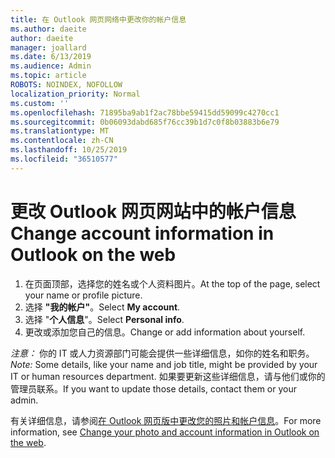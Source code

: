 ```yaml
---
title: 在 Outlook 网页网络中更改你的帐户信息
ms.author: daeite
author: daeite
manager: joallard
ms.date: 6/13/2019
ms.audience: Admin
ms.topic: article
ROBOTS: NOINDEX, NOFOLLOW
localization_priority: Normal
ms.custom: ''
ms.openlocfilehash: 71895ba9ab1f2ac78bbe59415dd59099c4270cc1
ms.sourcegitcommit: 0b06093dabd685f76cc39b1d7c0f8b03883b6e79
ms.translationtype: MT
ms.contentlocale: zh-CN
ms.lasthandoff: 10/25/2019
ms.locfileid: "36510577"
---
```

# <a name="change-account-information-in-outlook-on-the-web"></a><span data-ttu-id="5f78e-102">更改 Outlook 网页网站中的帐户信息</span><span class="sxs-lookup"><span data-stu-id="5f78e-102">Change account information in Outlook on the web</span></span>

1. <span data-ttu-id="5f78e-103">在页面顶部，选择您的姓名或个人资料图片。</span><span class="sxs-lookup"><span data-stu-id="5f78e-103">At the top of the page, select your name or profile picture.</span></span>
1. <span data-ttu-id="5f78e-104">选择 **"我的帐户"**。</span><span class="sxs-lookup"><span data-stu-id="5f78e-104">Select **My account**.</span></span>
1. <span data-ttu-id="5f78e-105">选择 "**个人信息**"。</span><span class="sxs-lookup"><span data-stu-id="5f78e-105">Select **Personal info**.</span></span>
1. <span data-ttu-id="5f78e-106">更改或添加您自己的信息。</span><span class="sxs-lookup"><span data-stu-id="5f78e-106">Change or add information about yourself.</span></span>

<span data-ttu-id="5f78e-107">*注意：* 你的 IT 或人力资源部门可能会提供一些详细信息，如你的姓名和职务。</span><span class="sxs-lookup"><span data-stu-id="5f78e-107">*Note:* Some details, like your name and job title, might be provided by your IT or human resources department.</span></span> <span data-ttu-id="5f78e-108">如果要更新这些详细信息，请与他们或你的管理员联系。</span><span class="sxs-lookup"><span data-stu-id="5f78e-108">If you want to update those details, contact them or your admin.</span></span>

<span data-ttu-id="5f78e-109">有关详细信息，请参阅[在 Outlook 网页版中更改您的照片和帐户信息](https://support.office.com/article/b2dbb289-851d-4bed-93c3-3e136f5659ec)。</span><span class="sxs-lookup"><span data-stu-id="5f78e-109">For more information, see [Change your photo and account information in Outlook on the web](https://support.office.com/article/b2dbb289-851d-4bed-93c3-3e136f5659ec).</span></span>